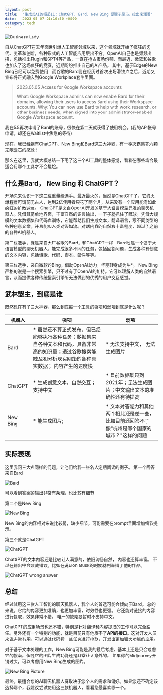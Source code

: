 ```yaml
---
layout: post
title:  "生成式AI的崛起11：ChatGPT, Bard, New Bing 是骡子是马，拉出来溜溜"
date:   2023-05-07 21:16:50 +0800
category: tech
---
```


![Business Lady](/assets/doc_img/2023-05-07-ai_11_header_bard.jpg)


自从ChatGPT在去年面世引爆人工智能领域以来，这个领域就开始了疯狂的迭代、变革和创新，各种形式的人工智能应用层出不穷。OpenAI自己也是频频出招，包括推出Plugin和GPT4等产品，一直在抢占市场份额。而最近，微软和谷歌也加入了这场疯狂的竞赛，近期纷纷推出自己的AI产品。 其中，基于Edge的New Bing已经可以免费使用，而谷歌的Bard则在经历过首次出场滑铁卢之后，近期又宣布将正式融入到Google Workplace套件里面。

> 2023.05.05
Access for Google Workspace accounts
> 
> What: Google Workspace admins can now enable Bard for their domains, allowing their users to access Bard using their Workspace accounts.
> Why: You can now use Bard to help with work, research, or other business needs, when signed into your administrator-enabled Google Workspace account.

我在5.5再次申请了Bard的账号，很快在第二天就获得了使用机会。(我的API帐号申请，却还在Waitlist中焦急的等待)

现在，我已经拥有ChatGPT、New Bing和Bard这三大神器，有一种灭霸集齐六颗无限宝石的感觉！

那么在这里，我就大概总结一下用了这三个AI工具的整体感觉，看看在哪些场合最适合用哪个工具才不会尴尬。 

## 什么是Bard， New Bing 和 ChatGPT？

开场先来认识一下这三位重量级选手。最近最火的，当然是ChatGPT了，它的火爆程度可谓前无古人，达到2亿使用者只花了两个月，从来没有一个应用能有如此疯狂的扩散速度。 ChatGPT是来自OpenAI开发的基于大语言模型开发的聊天机器人。凭借其简单地界面，丰富自然的语言输出，一下子就抓住了眼球。凭借大规模的文本数据集和代码库训练，它能帮助我们生成文本，翻译语言，写不同类型的各种创意文案，并且能和人类对答如流。对话内容的自然和丰富程度，超过了之前的各种AI机器人。 

第二位选手，就是来自大厂谷歌的Bard。和ChatGPT一样，Bard也是一个基于大语言模型的聊天机器人，能完成很多不同的任务，包括回答问题，生成各种有创意的文本内容，包括诗歌、代码、脚本、邮件等等。 

第三位选手，来自微软的Bing，借助OpenAI助力，华丽转身成为牛*。 New Bing 严格的说是一个搜索引擎，只不过有了OpenAI的加持。它可以理解人类的自然语言，从而提供各种传统搜索引擎所无法做到的优秀的用户交互感觉。

## 武林盟主，到底是谁

既然现在有了三大神器，那么到底每一个工具的强项和弱项到底是什么呢？

| 机器人 | 强项                                                                       | 弱项                                        |
|--|----------------------------------------------------------------------------------|---------------------------------------------------|
| Bard | * 虽然还不算正式发布，但已经能够执行各种任务；数据集来自各种文本和代码，具备非常高的知识量；通过谷歌搜索能触及和分析现实网络的各种真实数据； 内容产生的速度快 | * 无法支持中文， 无法生成图片                                  |
| ChatGPT | * 生成创意文本，自然交互； 支持中文                                                              | * 目前数据集只到2021年；无法生成图片；中文输出文本的准确性还有待提高             |
| New Bing | * 能生成图片;                                                                         | * 文本对答能力和其他两个相比还是差一些，比如目前还回答不了像"杭州是哪个国家的城市？"这样的问题 |

## 实际表现

这里我问三大AI同样的问题，让他们给我一些名人定期阅读的例子。 第一个回答来自Bard 

![Bard](/assets/doc_img/2023-05-07-ai_11_bard.png)

可以看到答案的输出非常有条理，也比较有细节

第二个是New Bing

![New Bing](/assets/doc_img/2023-05-07-ai_11_new_bing.png)

New Bing的内容相对来说比较弱，缺少细节，可能需要在prompt里面增加细节提示。

第三个就是ChatGPT

![ChatGPT](/assets/doc_img/2023-05-07-ai_11_chatgpt.png)

ChatGPT的文本内容还是比较让人满意的，依旧流畅自然， 内容也还算丰富。 不过在输出中会暗藏错误，比如在说Elon Musk的时候就列举错了他的作品。 

![ChatGPT wrong answer](/assets/doc_img/2023-05-07-ai_11_chatgpt_wrong_answer.png)

## 总结

经过试用这三款人工智能的聊天机器人，我个人的首选可能会倾向于Bard。 总的来说，它给的内容更加准确，也更加丰富，时效性也更强。 它还能对链接的内容进行提取，效果非常不错。 唯一的缺陷是暂时不支持中文。 

ChatGPT的应用场景也还不错，特别是针对翻译和内容提取的工作可以完全胜任。另外还有一个特别的功能，就是目前只有他发不了**API的接口**。这对开发人员来说非常有用，可以通过代码将一些任务进行串联，开发出更加强大功能的应用。 

对于基于文本处理的工作，New Bing可能是我的最后考虑，基本上还是只会考虑它的搜索。但是它的图片生成功能还是非常让人意外的。 如果你的Midjourney开销过大，可以考虑用New Bing生成的图片。 

![New Bing Picture](/assets/doc_img/2023-05-07-ai_11_new_bing_pic.jpg)

最终，最适合您的AI聊天机器人将取决于您个人的需求和偏好。如果您还不确定该选择哪个，我建议尝试使用这三款机器人，看看您最喜欢哪一个。


